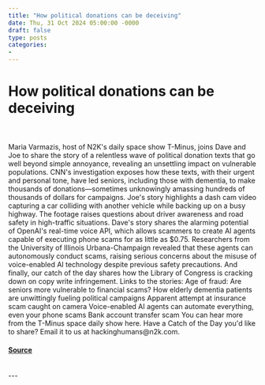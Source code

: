 ```yaml
---
title: "How political donations can be deceiving"
date: Thu, 31 Oct 2024 05:00:00 -0000
draft: false
type: posts
categories: 
- 
---
```

# How political donations can be deceiving

<br/>

<br/>
Maria Varmazis, host of N2K's daily space show T-Minus, joins Dave and Joe to share the story of a relentless wave of political donation texts that go well beyond simple annoyance, revealing an unsettling impact on vulnerable populations. CNN's investigation exposes how these texts, with their urgent and personal tone, have led seniors, including those with dementia, to make thousands of donations—sometimes unknowingly amassing hundreds of thousands of dollars for campaigns. Joe's story highlights a dash cam video capturing a car colliding with another vehicle while backing up on a busy highway. The footage raises questions about driver awareness and road safety in high-traffic situations. Dave's story shares the alarming potential of OpenAI's real-time voice API, which allows scammers to create AI agents capable of executing phone scams for as little as $0.75. Researchers from the University of Illinois Urbana-Champaign revealed that these agents can autonomously conduct scams, raising serious concerns about the misuse of voice-enabled AI technology despite previous safety precautions. And finally, our catch of the day shares how the Library of Congress is cracking down on copy write infringement. Links to the stories: Age of fraud: Are seniors more vulnerable to financial scams? How elderly dementia patients are unwittingly fueling political campaigns Apparent attempt at insurance scam caught on camera Voice-enabled AI agents can automate everything, even your phone scams Bank account transfer scam You can hear more from the T-Minus space daily show here. Have a Catch of the Day you'd like to share? Email it to us at hackinghumans@n2k.com.

#### [Source](https://thecyberwire.com/podcasts/hacking-humans/312/notes)

<br/>
---
